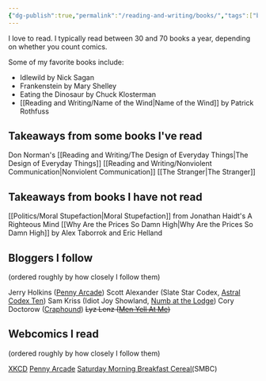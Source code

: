 ```yaml
---
{"dg-publish":true,"permalink":"/reading-and-writing/books/","tags":["books, landing"],"noteIcon":""}
---
```



I love to read. I typically read between 30 and 70 books a year, depending on whether you count comics.

Some of my favorite books include:
* Idlewild by Nick Sagan
* Frankenstein by Mary Shelley
* Eating the Dinosaur by Chuck Klosterman
* [[Reading and Writing/Name of the Wind\|Name of the Wind]] by Patrick Rothfuss

## Takeaways from some books I've read
Don Norman's [[Reading and Writing/The Design of Everyday Things\|The Design of Everyday Things]]
[[Reading and Writing/Nonviolent Communication\|Nonviolent Communication]]
[[The Stranger\|The Stranger]]

## Takeaways from books I have not read
[[Politics/Moral Stupefaction\|Moral Stupefaction]] from Jonathan Haidt's A Righteous Mind
[[Why Are the Prices So Damn High\|Why Are the Prices So Damn High]] by Alex Taborrok and Eric Helland

## Bloggers I follow
(ordered roughly by how closely I follow them)

Jerry Holkins ([Penny Arcade](https://www.penny-arcade.com/news)) 
Scott Alexander (Slate Star Codex, [Astral Codex Ten](https://astralcodexten.substack.com/))
Sam Kriss (Idiot Joy Showland, [Numb at the Lodge](https://samkriss.substack.com/))
Cory Doctorow ([Craphound](https://craphound.com/))
~~Lyz Lenz ([Men Yell At Me](https://lyz.substack.com/))~~

## Webcomics I read
(ordered roughly by how closely I follow them)

[XKCD](https://xkcd.com/)
[Penny Arcade](https://www.penny-arcade.com/comic/)
[Saturday Morning Breakfast Cereal(](https://www.smbc-comics.com/index.php)SMBC)
